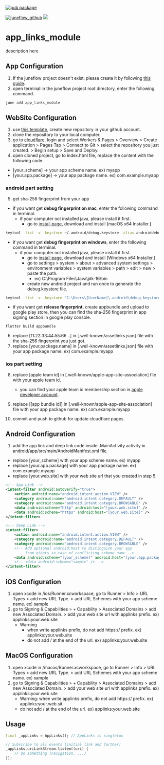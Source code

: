 [![pub package](https://img.shields.io/pub/v/app_links_module.svg)](https://pub.dartlang.org/packages/app_links_module)

[![juneflow_github](https://img.shields.io/badge/Juneflow-GitHub-181717?style=for-the-badge&logo=github)](https://github.com/melodysdreamj/juneflow)
[![](https://img.shields.io/badge/View-Hub-007bff?style=for-the-badge&logo=flutter)](https://view.juneflow.org/)

# app_links_module
description here

## App Configuration
1. If the juneflow project doesn't exist, please create it by following [this guide](https://doc.juneflow.org/).
2. open terminal in the juneflow project root directory, enter the following command.
 ```bash
 june add app_links_module
 ```

## WebSite Configuration
1. use [this template](https://github.com/melodysdreamj/app_link_web_template), create new repository in your github account.
2. clone the repository to your local computer.
3. go to [cloudflare](https://dash.cloudflare.com/), login and select Workers & Pages > Overview > Create application > Pages Tap > 
Connect to Git > select the repository you just created. > Begin setup > Save and Deploy.
4. open cloned project, go to index.html file, replace the content with the following code.
- [your_scheme] -> your app scheme name. ex) myapp
- [your.app.package] -> your app package name. ex) com.example.myapp

### android part setting
5. get sha-256 fingerprint from your app 
- if you want get **debug fingerprint on mac**, enter the following command in terminal.
  - if your computer not installed java, please install it first. 
    - go to [install page](https://www.oracle.com/java/technologies/javase/jdk16-archive-downloads.html), download and install [macOS x64 Installer.]
```bash
keytool -list -v -keystore ~/.android/debug.keystore -alias androiddebugkey -storepass android -keypass android
```
- if you want get **debug fingerprint on windows**, enter the following command in terminal.
  - if your computer not installed java, please install it first. 
    - go to [install page](https://www.oracle.com/java/technologies/javase/jdk16-archive-downloads.html), download and install [Windows x64 Installer.]
    - go to settings > system > about > advanced system settings > environment variables > system variables > path > edit > new > paste the path.
      - ex) C:\Program Files\Java\jdk-16\bin
    - create new android project and run once to generate the debug.keystore file.
```bash
keytool -list -v -keystore "C:\Users\[UserName]\.android\debug.keystore" -alias androiddebugkey -storepass android -keypass android
```
- if you want get **release fingerprint**, create appbundle and upload to google play store, then you can find the sha-256 fingerprint in app signing section in google play console.
```bash
flutter build appbundle
```
6. replace [11:22:33:44:55:66...] in [.well-known/assetlinks.json] file with the sha-256 fingerprint you just got.
7. replace [your.package.name] in [.well-known/assetlinks.json] file with your app package name. ex) com.example.myapp

### ios part setting
8. replace [apple team id] in [.well-known/apple-app-site-association] file with your apple team id.
   - you can find your apple team id membership section in [apple developer account](https://developer.apple.com/account/).
9. replace [[app bundle id]] in [.well-known/apple-app-site-association] file with your app package name. ex) com.example.myapp


10. commit and push to github for update cloudflare pages.


## Android Configuration

1. add the app link and deep link code inside .MainActivity activity in android/app/src/main/AndroidManifest.xml file.
- replace [your_scheme] with your app scheme name. ex) myapp
- replace [your.app.package] with your app package name. ex) com.example.myapp
- replace [your.web.site] with your web site url that you created in step 5.
```xml
<!-- App Link -->
<intent-filter android:autoVerify="true">
    <action android:name="android.intent.action.VIEW" />
    <category android:name="android.intent.category.DEFAULT" />
    <category android:name="android.intent.category.BROWSABLE" />
    <data android:scheme="http" android:host="[your.web.site]" />
    <data android:scheme="https" android:host="[your.web.site]" />
</intent-filter>

<!-- Deep Link -->
<intent-filter>
    <action android:name="android.intent.action.VIEW" />
    <category android:name="android.intent.category.DEFAULT" />
    <category android:name="android.intent.category.BROWSABLE" />
    <!-- Add optional android:host to distinguish your app
         from others in case of conflicting scheme name -->
    <data android:scheme="[your_scheme]" android:host="[your.app.package]" />
    <!-- <data android:scheme="sample" /> -->
</intent-filter>
```

## iOS Configuration
1. open xcode in /ios/Runner.xcworkspace, go to Runner > Info > URL Types > add new URL Type. > add URL Schemes with your app scheme name. ex) sample
2. go to Signing & Capabilities > + Capability > Associated Domains > add new Associated Domain. > add your web site url with applinks prefix. ex) applinks:your.web.site
   * Warning
     * when write applinks prefix, do not add https:// prefix. ex) applinks:your.web.site
     * do not add / at the end of the url. ex) applinks:your.web.site

## MacOS Configuration
1. open xcode in /macos/Runner.xcworkspace, go to Runner > Info > URL Types > add new URL Type. > add URL Schemes with your app scheme name. ex) sample
2. go to Signing & Capabilities > + Capability > Associated Domains > add new Associated Domain. > add your web site url with applinks prefix. ex) applinks:your.web.site
   * Warning: when write applinks prefix, do not add https:// prefix. ex) applinks:your.web.sit
   * do not add / at the end of the url. ex) applinks:your.web.site

## Usage
```dart
final _appLinks = AppLinks(); // AppLinks is singleton

// Subscribe to all events (initial link and further)
_appLinks.uriLinkStream.listen((uri) {
    // Do something (navigation, ...)
});
```
